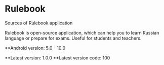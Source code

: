# Rulebook
Sources of Rulebook application

Rulebook is open-source application, which can help you to learn Russian language or prepare for exams. Useful for students and teachers.

**Android version: 5.0 - 10.0

**Latest version: 1.0.0
**Latest version code: 100

